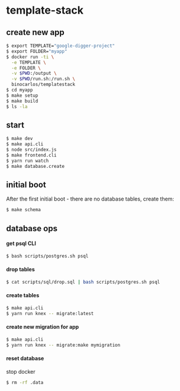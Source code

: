 # template-stack

## create new app

```bash
$ export TEMPLATE="google-digger-project"
$ export FOLDER="myapp"
$ docker run -ti \
  -e TEMPLATE \
  -e FOLDER \
  -v $PWD:/output \
  -v $PWD/run.sh:/run.sh \
  binocarlos/templatestack
$ cd myapp
$ make setup
$ make build
$ ls -la
```

## start

```bash
$ make dev
$ make api.cli
$ node src/index.js
$ make frontend.cli
$ yarn run watch
$ make database.create
```

## initial boot

After the first initial boot - there are no database tables, create them:

```bash
$ make schema
```

## database ops

#### get psql CLI

```bash
$ bash scripts/postgres.sh psql
```

#### drop tables

```bash
$ cat scripts/sql/drop.sql | bash scripts/postgres.sh psql
```

#### create tables

```bash
$ make api.cli
$ yarn run knex -- migrate:latest
```

#### create new migration for app

```bash
$ make api.cli
$ yarn run knex -- migrate:make mymigration
```

#### reset database

stop docker

```bash
$ rm -rf .data
```
